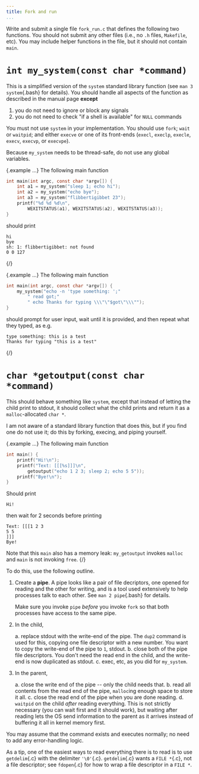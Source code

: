 ```yaml
---
title: Fork and run
...
```


Write and submit a single file `fork_run.c`
that defines the following two functions.
You should not submit any other files (i.e., no `.h` files, `Makefile`, etc).
You may include helper functions in the file,
but it should not contain `main`.

# `int my_system(const char *command)`

This is a simplified version of the `system` standard library function (see `man 3 system`{.bash} for details). You should handle all aspects of the function as described in the manual page **except**

1. you do not need to ignore or block any signals
1. you do not need to check "if a shell is available" for `NULL` commands

You must not use `system` in your implementation.
You should use `fork`; `wait` or `waitpid`; and either `execve` or one of its front-ends (`execl`, `execlp`, `execle`, `execv`, `execvp`, or `execvpe`).

Because `my_system` needs to be thread-safe, do not use any global variables.

{.example ...} The following main function

```c
int main(int argc, const char *argv[]) {
    int a1 = my_system("sleep 1; echo hi");
    int a2 = my_system("echo bye");
    int a3 = my_system("flibbertigibbet 23");
    printf("%d %d %d\n", 
        WEXITSTATUS(a1), WEXITSTATUS(a2), WEXITSTATUS(a3));
}
```

should print

    hi
    bye
    sh: 1: flibbertigibbet: not found
    0 0 127
{/}

{.example ...} The following main function

```c
int main(int argc, const char *argv[]) {
    my_system("echo -n 'type something: ';"
        " read got;"
        " echo Thanks for typing \\\"\"$got\"\\\"");
}
```

should prompt for user input, wait until it is provided, and then repeat what they typed, as e.g.

    type something: this is a test
    Thanks for typing "this is a test"
{/}


# `char *getoutput(const char *command)`

This should behave something like `system`, except that instead of letting the child print to stdout, it should collect what the child prints and return it as a `malloc`-allocated `char *`.

I am not aware of a standard library function that does this, but if you find one do not use it; do this by forking, execing, and piping yourself.

{.example ...} The following main function

```c
int main() {
    printf("Hi!\n");
    printf("Text: [[[%s]]]\n", 
        getoutput("echo 1 2 3; sleep 2; echo 5 5"));
    printf("Bye!\n");
}
```

Should print

    Hi!

then wait for 2 seconds before printing

    Text: [[[1 2 3
    5 5
    ]]]
    Bye!

Note that this `main` also has a memory leak: `my_getoutput` invokes `malloc` and `main` is not invoking `free`.
{/}

To do this, use the following outline.

1. Create a **pipe**.
    A pipe looks like a pair of file decriptors,
    one opened for reading and the other for writing,
    and is a tool used extensively to help processes talk to each other.
    See `man 2 pipe`{.bash} for details.
    
    Make sure you invoke `pipe` *before* you invoke `fork` so that both processes have access to the same pipe.

2. In the child, 
    
    a. replace stdout with the write-end of the pipe.
        The `dup2` command is used for this,
        copying one file descriptor with a new number.
        You want to copy the write-end of the pipe to `1`, stdout.
    b. close both of the pipe file descriptors.
        You don't need the read end in the child,
        and the write-end is now duplicated as stdout.
    c. exec, etc, as you did for `my_system`.

3. In the parent,
    
    a. close the write end of the pipe -- only the child needs that.
    b. read all contents from the read end of the pipe,
        `malloc`ing enough space to store it all.
    c. close the read end of the pipe when you are done reading.
    d. `waitpid` on the child *after* reading everything.
        This is not strictly necessary (you can wait first and it should work),
        but waiting after reading lets the OS
        send information to the parent as it arrives
        instead of buffering it all in kernel memory first.

You may assume that the command exists and executes normally; no need to add any error-handling logic.

As a tip, one of the easiest ways to read everything there is to read
is to use `getdelim`{.c} with the delimiter `'\0'`{.c}.
`getdelim`{.c} wants a `FILE *`{.c}, not a file descriptor;
see `fdopen`{.c} for how to wrap a file descriptor in a `FILE *`.
